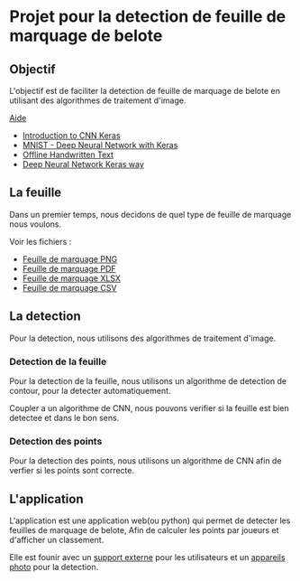 # Projet pour la detection de feuille de marquage de belote

## Objectif

L'objectif est de faciliter la detection de feuille de marquage de belote en utilisant des algorithmes de traitement d'image.

[Aide](https://www.kaggle.com/code/basu369victor/kuzushiji-recognition-just-like-digit-recognition)
- [Introduction to CNN Keras](https://www.kaggle.com/code/yassineghouzam/introduction-to-cnn-keras-0-997-top-6)
- [MNIST - Deep Neural Network with Keras](https://www.kaggle.com/code/prashant111/mnist-deep-neural-network-with-keras)
- [Offline Handwritten Text](https://www.kaggle.com/code/aman10kr/offline-handwritten-text-ocr)
- [Deep Neural Network Keras way](https://www.kaggle.com/code/poonaml/deep-neural-network-keras-way/notebook)

## La feuille

Dans un premier temps, nous decidons de quel type de feuille de marquage nous voulons.

Voir les fichiers :

- [Feuille de marquage PNG ](./externe/FeuilleMarquage.png)
- [Feuille de marquage PDF ](./externe/FeuilleMarquage.pdf)
- [Feuille de marquage XLSX](./externe/FeuilleMarquage.xlsx)
- [Feuille de marquage CSV ](./externe/FeuilleMarquage.csv)

## La detection

Pour la detection, nous utilisons des algorithmes de traitement d'image.

### Detection de la feuille

Pour la detection de la feuille, nous utilisons un algorithme de detection de contour, pour la detecter automatiquement.

Coupler a un algorithme de CNN, nous pouvons verifier si la feuille est bien detectee et dans le bon sens.

### Detection des points

Pour la detection des points, nous utilisons un algorithme de CNN afin de verfier si les points sont correcte.

## L'application

L'application est une application web(ou python) qui permet de detecter les feuilles de marquage de belote, Afin de calculer les points par joueurs et d'afficher un classement.

Elle est founir avec un [support externe](./externe/support.md) pour les utilisateurs et un [appareils photo](./externe/plan.png) pour la detection.
